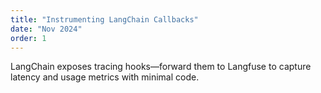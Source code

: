 ```yaml
---
title: "Instrumenting LangChain Callbacks"
date: "Nov 2024"
order: 1
---
```

LangChain exposes tracing hooks—forward them to Langfuse to capture latency and usage metrics with minimal code.
